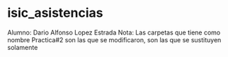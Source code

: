 # isic_asistencias

Alumno: Dario Alfonso Lopez Estrada
Nota: Las carpetas que tiene como nombre Practica#2 son las que se modificaron, son las que se sustituyen solamente
